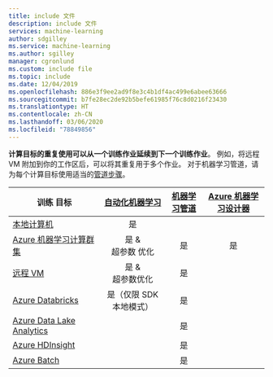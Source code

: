 ```yaml
---
title: include 文件
description: include 文件
services: machine-learning
author: sdgilley
ms.service: machine-learning
ms.author: sgilley
manager: cgronlund
ms.custom: include file
ms.topic: include
ms.date: 12/04/2019
ms.openlocfilehash: 886e3f9ee2ad9f8e3c4b1df4ac499e6abee63666
ms.sourcegitcommit: b7fe28ec2de92b5befe61985f76c8d0216f23430
ms.translationtype: HT
ms.contentlocale: zh-CN
ms.lasthandoff: 03/06/2020
ms.locfileid: "78849856"
---
```

**计算目标的重复使用可以从一个训练作业延续到下一个训练作业**。 例如，将远程 VM 附加到你的工作区后，可以将其重复用于多个作业。  对于机器学习管道，请为每个计算目标使用适当的[管道步骤](https://docs.microsoft.com/python/api/azureml-pipeline-steps/azureml.pipeline.steps?view=azure-ml-py)。

|训练&nbsp;目标|[自动化机器学习](../articles/machine-learning/concept-automated-ml.md) | [机器学习管道](../articles/machine-learning/concept-ml-pipelines.md) | [Azure 机器学习设计器](../articles/machine-learning/concept-designer.md)
|----|:----:|:----:|:----:|
|[本地计算机](../articles/machine-learning/how-to-set-up-training-targets.md#local)| 是 | &nbsp; | &nbsp; |
|[Azure 机器学习计算群集](../articles/machine-learning/how-to-set-up-training-targets.md#amlcompute)| 是 & <br/>超参数&nbsp;优化 | 是 | 是 |
|[远程 VM](../articles/machine-learning/how-to-set-up-training-targets.md#vm) | 是 & <br/>超参数优化 | 是 | &nbsp; |
|[Azure&nbsp;Databricks](../articles/machine-learning/how-to-create-your-first-pipeline.md#databricks)| 是（仅限 SDK 本地模式） | 是 | &nbsp; |
|[Azure Data Lake Analytics](../articles/machine-learning/how-to-create-your-first-pipeline.md#adla) | &nbsp; | 是 | &nbsp; |
|[Azure HDInsight](../articles/machine-learning/how-to-set-up-training-targets.md#hdinsight) | &nbsp; | 是 | &nbsp; |
|[Azure Batch](../articles/machine-learning/how-to-set-up-training-targets.md#azbatch) | &nbsp; | 是 | &nbsp; |
